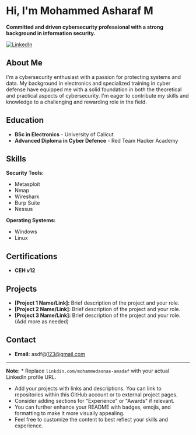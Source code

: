 # Hi, I'm Mohammed Asharaf M

**Committed and driven cybersecurity professional with a strong background in information security.**

[![LinkedIn](https://img.shields.io/badge/LinkedIn-Connect-blue?style=flat-square&logo=linkedin)](linkdin.com/mohammedasnas-amadaf) 

## About Me

I'm a cybersecurity enthusiast with a passion for protecting systems and data. My background in electronics and specialized training in cyber defense have equipped me with a solid foundation in both the theoretical and practical aspects of cybersecurity. I'm eager to contribute my skills and knowledge to a challenging and rewarding role in the field.

## Education

* **BSc in Electronics** - University of Calicut
* **Advanced Diploma in Cyber Defence** - Red Team Hacker Academy

## Skills

**Security Tools:**

* Metasploit
* Nmap
* Wireshark
* Burp Suite
* Nessus

**Operating Systems:**

* Windows
* Linux

## Certifications

* **CEH v12**

## Projects

* **[Project 1 Name/Link]:** Brief description of the project and your role.
* **[Project 2 Name/Link]:** Brief description of the project and your role.
* **[Project 3 Name/Link]:** Brief description of the project and your role. (Add more as needed)

## Contact

* **Email:** asdf@123@gmail.com 

---

**Note:** * Replace `linkdin.com/mohammedasnas-amadaf` with your actual LinkedIn profile URL.
* Add your projects with links and descriptions. You can link to repositories within this GitHub account or to external project pages.
* Consider adding sections for "Experience" or "Awards" if relevant.
* You can further enhance your README with badges, emojis, and formatting to make it more visually appealing.
* Feel free to customize the content to best reflect your skills and experience.
